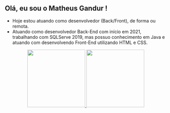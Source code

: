 ## Olá, eu sou o Matheus Gandur !
* Hoje estou atuando como desenvolvedor (Back/Front), de forma ou remota.
* Atuando como desenvolvedor Back-End com início em 2021, trabalhando com SQLServe 2019, mas possuo conhecimento em Java e atuando com desenvolvendo Front-End utilizando HTML e CSS.

<div align="center">
  <a href="https://github.com/MatheusGandur">
  <img height="180em" src="https://github-readme-stats.vercel.app/api?username=MatheusGandur&show_icons=true&theme=dark&include_all_commits=true&count_private=true"/>
  <img height="180em" src="https://github-readme-stats.vercel.app/api/top-langs/?username=MatheusGandur&layout=compact&langs_count=7&theme=dark"/>
</div>
